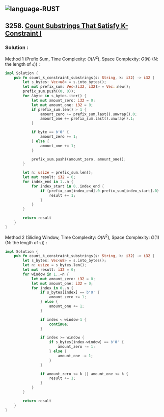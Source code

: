 ![language-RUST](https://img.shields.io/badge/RUST-8d4004?style=for-the-badge&logo=RUST)
---

## 3258. [Count Substrings That Satisfy K-Constraint I](https://leetcode.com/problems/count-substrings-that-satisfy-k-constraint-i)

### Solution :

Method 1 (Prefix Sum, Time Complexity: $O(N^2)$, Space Complexity: $O(N)$ (N: the length of `s`)) :
```Rust
impl Solution {
    pub fn count_k_constraint_substrings(s: String, k: i32) -> i32 {
        let s_bytes: Vec<u8> = s.into_bytes();
        let mut prefix_sum: Vec<(i32, i32)> = Vec::new();
        prefix_sum.push((0, 0));
        for &byte in s_bytes.iter() {
            let mut amount_zero: i32 = 0;
            let mut amount_one: i32 = 0;
            if prefix_sum.len() > 1 {
                amount_zero += prefix_sum.last().unwrap().0;
                amount_one += prefix_sum.last().unwrap().1;
            }

            if byte == b'0' {
                amount_zero += 1;
            } else {
                amount_one += 1;
            }

            prefix_sum.push((amount_zero, amount_one));
        }

        let n: usize = prefix_sum.len();
        let mut result: i32 = 0;
        for index_end in 1..n {
            for index_start in 0..index_end {
                if (prefix_sum[index_end].0-prefix_sum[index_start].0) <= k || (prefix_sum[index_end].1-prefix_sum[index_start].1) <= k {
                    result += 1;
                }
            }
        }

        return result
    }
}
```

Method 2 (Sliding Window, Time Complexity: $O(N^2)$, Space Complexity: $O(1)$ (N: the length of `s`)) :
```rust
impl Solution {
    pub fn count_k_constraint_substrings(s: String, k: i32) -> i32 {
        let s_bytes: Vec<u8> = s.into_bytes();
        let n: usize = s_bytes.len();
        let mut result: i32 = 0;
        for window in 1..=n {
            let mut amount_zero: i32 = 0;
            let mut amount_one: i32 = 0;
            for index in 0..n {
                if s_bytes[index] == b'0' {
                    amount_zero += 1;
                } else {
                    amount_one += 1;
                }

                if index < window-1 {
                    continue;
                }

                if index >= window {
                    if s_bytes[index-window] == b'0' {
                        amount_zero -= 1;
                    } else {
                        amount_one -= 1;
                    }
                }

                if amount_zero <= k || amount_one <= k {
                    result += 1;
                }
            }
        }

        return result
    }
}
```

